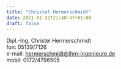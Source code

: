 ```yaml
---
title: "Christel Hermerschmidt"
date: 2021-01-31T21:40:47+01:00
draft: false
---
```

Dipl.-Ing. Christel Hermerschmidt  
fon: 05139/7126  
e-mail: [hermerschmidt@ihm-ingenieure.de](hermerschmidt@ihm-ingenieure.de)  
mobil: 0172/4796505
